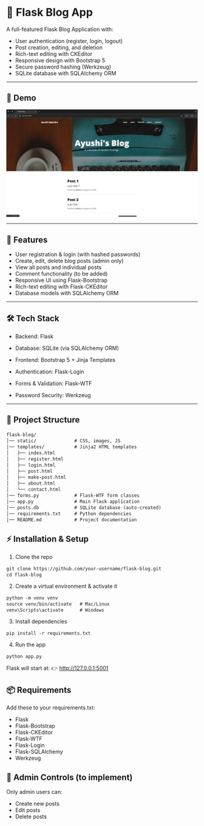 # 📝 Flask Blog App

A full-featured Flask Blog Application with:
- User authentication (register, login, logout)
- Post creation, editing, and deletion
- Rich-text editing with CKEditor
- Responsive design with Bootstrap 5
- Secure password hashing (Werkzeug)
- SQLite database with SQLAlchemy ORM

---

## 📸 Demo

![App Screenshot](Screenshot.png)

---

## 🚀 Features

- User registration & login (with hashed passwords)
- Create, edit, delete blog posts (admin only)
- View all posts and individual posts
- Comment functionality (to be added)
- Responsive UI using Flask-Bootstrap
- Rich-text editing with Flask-CKEditor
- Database models with SQLAlchemy ORM

---

## 🛠️ Tech Stack

- Backend: Flask

- Database: SQLite (via SQLAlchemy ORM)

- Frontend: Bootstrap 5 + Jinja Templates

- Authentication: Flask-Login

- Forms & Validation: Flask-WTF

- Password Security: Werkzeug

---

## 📂 Project Structure
```
flask-blog/
│── static/              # CSS, images, JS
│── templates/           # Jinja2 HTML templates
│   ├── index.html
│   ├── register.html
│   ├── login.html
│   ├── post.html
│   ├── make-post.html
│   ├── about.html
│   └── contact.html
│── forms.py             # Flask-WTF form classes
│── app.py               # Main Flask application
│── posts.db             # SQLite database (auto-created)
│── requirements.txt     # Python dependencies
│── README.md            # Project documentation
```

## ⚡ Installation & Setup

1. Clone the repo

```
git clone https://github.com/your-username/flask-blog.git
cd flask-blog
```

2. Create a virtual environment & activate it
```
python -m venv venv
source venv/bin/activate   # Mac/Linux
venv\Scripts\activate      # Windows
```

3. Install dependencies
```
pip install -r requirements.txt
```

4. Run the app
```
python app.py
```

Flask will start at: 👉 http://127.0.0.1:5001

## 📦 Requirements

Add these to your requirements.txt:

- Flask
- Flask-Bootstrap
- Flask-CKEditor
- Flask-WTF
- Flask-Login
- Flask-SQLAlchemy
- Werkzeug

## 🔑 Admin Controls (to implement)

Only admin users can:
- Create new posts
- Edit posts
- Delete posts
